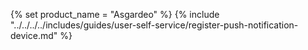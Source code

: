 {% set product_name = "Asgardeo" %}
{% include "../../../../includes/guides/user-self-service/register-push-notification-device.md" %}
